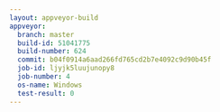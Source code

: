 ```yaml
---
layout: appveyor-build
appveyor:
  branch: master
  build-id: 51041775
  build-number: 624
  commit: b04f0914a6aad266fd765cd2b7e4092c9d90b45f
  job-id: ljyjk5luujunopy8
  job-number: 4
  os-name: Windows
  test-result: 0
---
```

